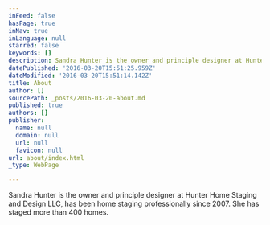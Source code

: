 ```yaml
---
inFeed: false
hasPage: true
inNav: true
inLanguage: null
starred: false
keywords: []
description: Sandra Hunter is the owner and principle designer at Hunter Home Staging and Design LLC
datePublished: '2016-03-20T15:51:25.959Z'
dateModified: '2016-03-20T15:51:14.142Z'
title: About
author: []
sourcePath: _posts/2016-03-20-about.md
published: true
authors: []
publisher:
  name: null
  domain: null
  url: null
  favicon: null
url: about/index.html
_type: WebPage

---
```

Sandra Hunter is the owner and principle designer at Hunter Home Staging and Design LLC, has been home staging professionally since 2007\. She has staged more than 400 homes.